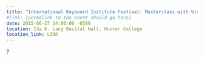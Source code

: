 ```yaml
---
title: "International Keyboard Institute Festival: Masterclass with Victor Rosenbaum"
#link: (permalink to the event should go here)
date: 2015-06-27 14:00:00 -0500
location: Ida K. Lang Recital Hall, Hunter College
location_link: LINK
---
```


?

